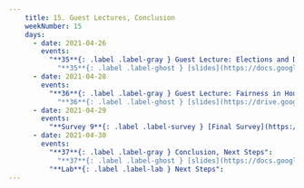 ```yaml
---
    title: 15. Guest Lectures, Conclusion
    weekNumber: 15
    days:
      - date: 2021-04-26
        events:
          "**35**{: .label .label-gray } Guest Lecture: Elections and Data":
            "**35**{: .label .label-ghost } [slides](https://docs.google.com/presentation/d/12glL1rH0MMod-tsjN5Xuwf8xhHLFGd3c/edit#slide=id.gd51724a452_0_0) • [code](https://datahub.berkeley.edu/hub/user-redirect/git-sync?repo=https://github.com/surajrampure/data-94-sp21&subPath=lecture/lec35/lec35.ipynb) • [code HTML](resources/assets/lecture/lec35/lec35.html) • no QC"
      - date: 2021-04-28
        events:
          "**36**{: .label .label-gray } Guest Lecture: Fairness in Housing Appraisal":
            "**36**{: .label .label-ghost } [slides](https://drive.google.com/file/d/1b65qYpE2ZCE8B0zs5EFpUdIRBgecUZgP/view?usp=sharing) • no QC"
      - date: 2021-04-29
        events:
          "**Survey 9**{: .label .label-survey } [Final Survey](https://docs.google.com/forms/d/e/1FAIpQLSclY1O_dZrbr9YFpTvlLDYEJYOLLCBNQGDsZ7qvw6MuIYivKw/viewform) **(due May 9)**":
      - date: 2021-04-30
        events:
          "**37**{: .label .label-gray } Conclusion, Next Steps":
            "**37**{: .label .label-ghost } [slides](https://docs.google.com/presentation/d/1FdUJz0FJu5EccxQO6gc2PVfFBrUtenkaYfDwZB_bZj8/edit?usp=sharing) • [code](https://datahub.berkeley.edu/hub/user-redirect/git-sync?repo=https://github.com/surajrampure/data-94-sp21&subPath=lecture/lec37/lec37.ipynb) • [code HTML](resources/assets/lecture/lec37/lec37.html) • no QC"
          "**Lab**{: .label .label-lab } Next Steps":
---
```

